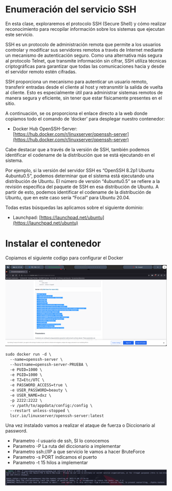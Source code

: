 # Enumeración del servicio SSH

En esta clase, exploraremos el protocolo SSH (Secure Shell) y cómo realizar reconocimiento para recopilar información sobre los sistemas que ejecutan este servicio.

SSH es un protocolo de administración remota que permite a los usuarios controlar y modificar sus servidores remotos a través de Internet mediante un mecanismo de autenticación seguro. Como una alternativa más segura al protocolo Telnet, que transmite información sin cifrar, SSH utiliza técnicas criptográficas para garantizar que todas las comunicaciones hacia y desde el servidor remoto estén cifradas.

SSH proporciona un mecanismo para autenticar un usuario remoto, transferir entradas desde el cliente al host y retransmitir la salida de vuelta al cliente. Esto es especialmente útil para administrar sistemas remotos de manera segura y eficiente, sin tener que estar físicamente presentes en el sitio.

A continuación, se os proporciona el enlace directo a la web donde copiamos todo el comando de ‘docker’ para desplegar nuestro contenedor:

* Docker Hub OpenSSH-Server: [https://hub.docker.com/r/linuxserver/openssh-server](https://hub.docker.com/r/linuxserver/openssh-server)

Cabe destacar que a través de la versión de SSH, también podemos identificar el codename de la distribución que se está ejecutando en el sistema.

Por ejemplo, si la versión del servidor SSH es “OpenSSH 8.2p1 Ubuntu 4ubuntu0.5“, podemos determinar que el sistema está ejecutando una distribución de Ubuntu. El número de versión “4ubuntu0.5” se refiere a la revisión específica del paquete de SSH en esa distribución de Ubuntu. A partir de esto, podemos identificar el codename de la distribución de Ubuntu, que en este caso sería “Focal” para Ubuntu 20.04.

Todas estas búsquedas las aplicamos sobre el siguiente dominio:

* Launchpad: [https://launchpad.net/ubuntu](https://launchpad.net/ubuntu)

# Instalar el contenedor

Copiamos el siguiente codigo para configurar el Docker

![label text](imgs/01.png)

```
sudo docker run -d \
  --name=openssh-server \
  --hostname=openssh-server-PRUEBA \
  -e PUID=1000 \
  -e PGID=1000 \
  -e TZ=Etc/UTC \
  -e PASSWORD_ACCESS=true \         
  -e USER_PASSWORD=beauty \             
  -e USER_NAME=dxz \           
  -p 2222:2222 \            
  -v /path/to/appdata/config:/config \
  --restart unless-stopped \
  lscr.io/linuxserver/openssh-server:latest
```

Una vez instalado vamos a realizar el ataque de fuerza o Diccionario al password.

* Parametro -l usuario de ssh, SI lo conocemos
* Parametro -P La ruta del diccionario a implementar
* Parametro ssh://IP a que servicio le vamos a hacer BruteForce
* Parametro -s PORT indicamos el puerto
* Parametro -t 15 hilos a implementar

![label text](imgs/02.png)















